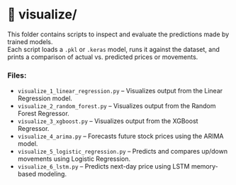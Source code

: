 # 📂 visualize/

This folder contains scripts to inspect and evaluate the predictions made by trained models.  
Each script loads a `.pkl` or `.keras` model, runs it against the dataset, and prints a comparison of actual vs. predicted prices or movements.

### Files:
- `visualize_1_linear_regression.py` – Visualizes output from the Linear Regression model.
- `visualize_2_random_forest.py` – Visualizes output from the Random Forest Regressor.
- `visualize_3_xgboost.py` – Visualizes output from the XGBoost Regressor.
- `visualize_4_arima.py` – Forecasts future stock prices using the ARIMA model.
- `visualize_5_logistic_regression.py` – Predicts and compares up/down movements using Logistic Regression.
- `visualize_6_lstm.py` – Predicts next-day price using LSTM memory-based modeling.